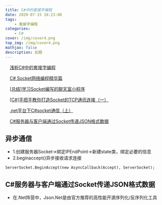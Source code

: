 ```yaml
---
title: C#中的套接字编程
date: 2020-07-15 18:23:08
tags: 
    - 套接字编程
categories: 
    - C#
cover: /img/cover4.png
top_img: /img/cover4.png
mathjax: false
description: 如题
---
```

&ensp;&ensp;[浅析C#中的套接字编程](https://www.cnblogs.com/Aioria0622/archive/2007/12/03/980880.html)

&ensp;&ensp;[C# Socket网络编程精华篇](https://www.cnblogs.com/asdyzh/p/9839775.html)

&ensp;&ensp;[[总结]学习Socket编写的聊天室小程序](https://www.cnblogs.com/fenglingyi/p/4754785.html)

&ensp;&ensp;[[C#]手把手教你打造Socket的TCP通讯连接（一）](http://www.cnblogs.com/Kation/archive/2013/03/06/2946761.html)

&ensp;&ensp;[.net平台下C#socket通信（上）](http://www.cnblogs.com/ysyn/p/3399351.html)


&ensp;&ensp;[C#服务器与客户端通过Socket传递JSON格式数据](https://blog.csdn.net/m0_37764065/article/details/104419190?utm_medium=distribute.pc_relevant.none-task-blog-BlogCommendFromMachineLearnPai2-1.nonecase&depth_1-utm_source=distribute.pc_relevant.none-task-blog-BlogCommendFromMachineLearnPai2-1.nonecase)

## 异步通信

* 1.创建服务器Socket->绑定IPEndPoint->新建state类，绑定必要的信息
* 2.beginaccept()异步接收请求连接
```
ServerSocket.BeginAccept(new AsyncCallback(Accept), ServerSocket);
```
## C#服务器与客户端通过Socket传递JSON格式数据
* 在.Net阵营中，Json.Net是由官方推荐的高性能开源序列化/反序列化工具
